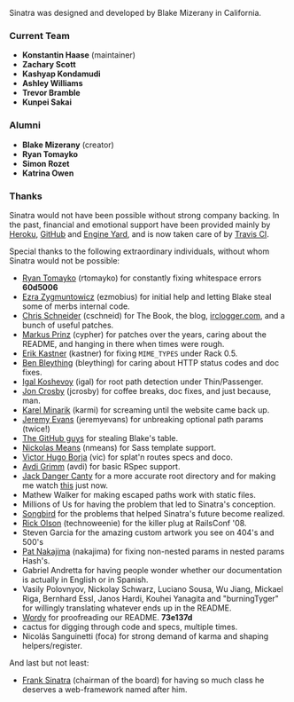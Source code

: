 Sinatra was designed and developed by Blake Mizerany in California.

### Current Team

* **Konstantin Haase** (maintainer)
* **Zachary Scott**
* **Kashyap Kondamudi**
* **Ashley Williams**
* **Trevor Bramble**
* **Kunpei Sakai**

### Alumni

* **Blake Mizerany** (creator)
* **Ryan Tomayko**
* **Simon Rozet**
* **Katrina Owen**

### Thanks

Sinatra would not have been possible without strong company backing.
In the past, financial and emotional support have been provided mainly by
[Heroku](http://heroku.com), [GitHub](https://github.com) and
[Engine Yard](http://www.engineyard.com/), and is now taken care of by
[Travis CI](http://travis-ci.com/).

Special thanks to the following extraordinary individuals, without whom
Sinatra would not be possible:

* [Ryan Tomayko](http://tomayko.com/) (rtomayko) for constantly fixing
  whitespace errors __60d5006__
* [Ezra Zygmuntowicz](http://brainspl.at/) (ezmobius) for initial help and
  letting Blake steal some of merbs internal code.
* [Chris Schneider](http://gittr.com) (cschneid) for The Book, the blog,
  [irclogger.com](http://irclogger.com/sinatra/), and a bunch of useful
  patches.
* [Markus Prinz](http://nuclearsquid.com/) (cypher) for patches over the
  years, caring about the README, and hanging in there when times were rough.
* [Erik Kastner](http://metaatem.net/) (kastner) for fixing `MIME_TYPES` under
  Rack 0.5.
* [Ben Bleything](http://blog.bleything.net/) (bleything) for caring about HTTP
  status codes and doc fixes.
* [Igal Koshevoy](http://twitter.com/igalko) (igal) for root path detection under
  Thin/Passenger.
* [Jon Crosby](http://joncrosby.me/) (jcrosby) for coffee breaks, doc fixes, and
  just because, man.
* [Karel Minarik](https://github.com/karmi) (karmi) for screaming until the
  website came back up.
* [Jeremy Evans](http://code.jeremyevans.net/) (jeremyevans) for unbreaking
  optional path params (twice!)
* [The GitHub guys](https://github.com/) for stealing Blake's table.
* [Nickolas Means](http://nmeans.org/) (nmeans) for Sass template support.
* [Victor Hugo Borja](https://github.com/vic) (vic) for splat'n routes specs and
  doco.
* [Avdi Grimm](http://avdi.org/) (avdi) for basic RSpec support.
* [Jack Danger Canty](http://jåck.com/) for a more accurate root directory
  and for making me watch [this](http://www.youtube.com/watch?v=ueaHLHgskkw) just
  now.
* Mathew Walker for making escaped paths work with static files.
* Millions of Us for having the problem that led to Sinatra's conception.
* [Songbird](http://getsongbird.com/) for the problems that helped Sinatra's
  future become realized.
* [Rick Olson](http://techno-weenie.net/) (technoweenie) for the killer plug
  at RailsConf '08.
* Steven Garcia for the amazing custom artwork you see on 404's and 500's
* [Pat Nakajima](http://patnakajima.com/) (nakajima) for fixing non-nested
  params in nested params Hash's.
* Gabriel Andretta for having people wonder whether our documentation is
  actually in English or in Spanish.
* Vasily Polovnyov, Nickolay Schwarz, Luciano Sousa, Wu Jiang,
  Mickael Riga, Bernhard Essl, Janos Hardi, Kouhei Yanagita and
  "burningTyger" for willingly translating whatever ends up in the README.
* [Wordy](https://wordy.com/) for proofreading our README. **73e137d**
* cactus for digging through code and specs, multiple times.
* Nicolás Sanguinetti (foca) for strong demand of karma and shaping
  helpers/register.

And last but not least:

* [Frank Sinatra](http://www.sinatra.com/) (chairman of the board) for having so much class he
  deserves a web-framework named after him.

